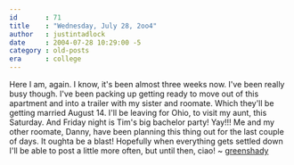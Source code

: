 ```yaml
---
id       : 71
title    : "Wednesday, July 28, 2oo4"
author   : justintadlock
date     : 2004-07-28 10:29:00 -5
category : old-posts
era      : college
---
```


Here I am, again.  I know, it's been almost three weeks now.  I've been really busy though.  I've been packing up getting ready to move out of this apartment and into a trailer with my sister and roomate.  Which they'll be getting married August 14.  I'll be leaving for Ohio, to visit my aunt, this Saturday.  And Friday night is Tim's big bachelor party!  Yay!!!  Me and my other roomate, Danny, have been planning this thing out for the last couple of days.  It oughta be a blast!  Hopefully when everything gets settled down I'll be able to post a little more often, but until then, ciao!  ~ <a href="mailto:webmaster@dark-autumn.com"> greenshady</a>

